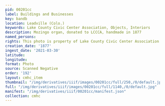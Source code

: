 ```yaml
---
pid: 00201cc
label: Buildings and Businesses
key: bandb
location: Leadville (Colo.)
keywords: Lake County Civic Center Association, Objects, Interiors
description: Mozingo organ, donated to LCCCA, handmade in 1877
named_persons: 
rights: This photo is property of Lake County Civic Center Association.
creation_date: '1877'
ingest_date: '2021-03-30'
latitude: 
longitude: 
format: Photo
source: Scanned Negative
order: '192'
layout: cmhc_item
thumbnail: "/img/derivatives/iiif/images/00201cc/full/250,/0/default.jpg"
full: "/img/derivatives/iiif/images/00201cc/full/1140,/0/default.jpg"
manifest: "/img/derivatives/iiif/00201cc/manifest.json"
collection: cmhc
---
```


